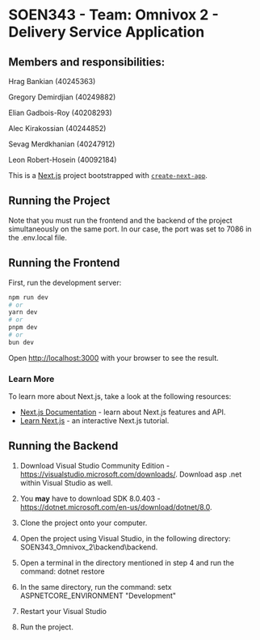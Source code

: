 # SOEN343 - Team: Omnivox 2 - Delivery Service Application

## Members and responsibilities:

Hrag Bankian (40245363)

Gregory Demirdjian (40249882)

Elian Gadbois-Roy (40208293)

Alec Kirakossian (40244852)

Sevag Merdkhanian (40247912)

Leon Robert-Hosein (40092184)

This is a [Next.js](https://nextjs.org) project bootstrapped with [`create-next-app`](https://nextjs.org/docs/app/api-reference/cli/create-next-app).

## Running the Project

Note that you must run the frontend and the backend of the project simultaneously on the same port. In our case, the port was set to 7086 in the .env.local file.

## Running the Frontend

First, run the development server:

```bash
npm run dev
# or
yarn dev
# or
pnpm dev
# or
bun dev
```

Open [http://localhost:3000](http://localhost:3000) with your browser to see the result.

### Learn More

To learn more about Next.js, take a look at the following resources:

- [Next.js Documentation](https://nextjs.org/docs) - learn about Next.js features and API.
- [Learn Next.js](https://nextjs.org/learn) - an interactive Next.js tutorial.

## Running the Backend

1. Download Visual Studio Community Edition - https://visualstudio.microsoft.com/downloads/. Download asp .net within Visual Studio as well.

2. You **may** have to download SDK 8.0.403 - https://dotnet.microsoft.com/en-us/download/dotnet/8.0.

3. Clone the project onto your computer.

4. Open the project using Visual Studio, in the following directory: SOEN343_Omnivox_2\backend\backend.

5. Open a terminal in the directory mentioned in step 4 and run the command: dotnet restore

6. In the same directory, run the command: setx ASPNETCORE_ENVIRONMENT "Development"

7. Restart your Visual Studio

8. Run the project. 

